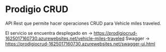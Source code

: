 # Prodigio CRUD


API Rest que permite hacer operaciones CRUD para Vehicle miles traveled.

El servicio se encuentra desplegado en -> https://prodigiocrud-1625017160730.azurewebsites.net/vehicle-miles-traveled
Swagger -> https://prodigiocrud-1625017160730.azurewebsites.net/swagger-ui.html

